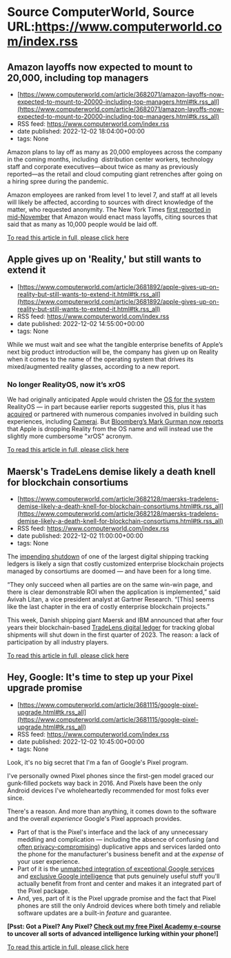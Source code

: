 # Source ComputerWorld, Source URL:https://www.computerworld.com/index.rss

## Amazon layoffs now expected to mount to 20,000, including top managers
 - [https://www.computerworld.com/article/3682071/amazon-layoffs-now-expected-to-mount-to-20000-including-top-managers.html#tk.rss_all](https://www.computerworld.com/article/3682071/amazon-layoffs-now-expected-to-mount-to-20000-including-top-managers.html#tk.rss_all)
 - RSS feed: https://www.computerworld.com/index.rss
 - date published: 2022-12-02 18:04:00+00:00
 - tags: None

<article>
	<section class="page">
<p>Amazon plans to lay off as many as 20,000 employees across the company in the coming months, including  distribution center workers, technology staff and corporate executives—about twice as many as previously reported—as the retail and cloud computing giant retrenches after going on a hiring spree during the pandemic.</p><p>Amazon employees are ranked from level 1 to level 7, and staff at all levels will likely be affected, according to sources with direct knowledge of the matter, who requested anonymity. The New York Times <a href="https://www.computerworld.com/article/3680068/amazon-to-layoff-10-000-employees-report.html">first reported in mid-November</a> that Amazon would enact mass layoffs, citing sources that said that as many as 10,000 people would be laid off.</p><p class="jumpTag"><a href="https://www.computerworld.com/article/3682071/amazon-layoffs-now-expected-to-mount-to-20000-including-top-managers.html#jump">To read this article in full, please click here</a></p></section></article>

## Apple gives up on 'Reality,' but still wants to extend it
 - [https://www.computerworld.com/article/3681892/apple-gives-up-on-reality-but-still-wants-to-extend-it.html#tk.rss_all](https://www.computerworld.com/article/3681892/apple-gives-up-on-reality-but-still-wants-to-extend-it.html#tk.rss_all)
 - RSS feed: https://www.computerworld.com/index.rss
 - date published: 2022-12-02 14:55:00+00:00
 - tags: None

<article>
	<section class="page">
<p>While we must wait and see what the tangible enterprise benefits of Apple’s next big product introduction will be, the company has given up on Reality when it comes to the name of the operating system that drives its mixed/augmented reality glasses, according to a new report. </p><h3 class="body"><strong>No longer RealityOS, now it’s xrOS</strong></h3>
<p>We had originally anticipated Apple would christen the <a href="https://www.applemust.com/apple-plans-an-ar-platform-to-deliver-next-gen-applications/" rel="noopener nofollow" target="_blank">OS for the system</a> RealityOS — in part because earlier reports suggested this, plus it has <a href="https://en.wikipedia.org/wiki/List_of_mergers_and_acquisitions_by_Apple" rel="noopener nofollow" target="_blank">acquired</a> or partnered with numerous companies involved in building such experiences, including <a href="https://appleinsider.com/articles/20/08/20/apple-secretly-acquired-a-camera-startup-and-has-already-used-its-ar-technology" rel="noopener nofollow" target="_blank">Camerai</a>. But <a href="https://www.bloomberg.com/news/articles/2022-12-01/apple-mixed-reality-headset-rivaling-meta-set-to-run-xros-operating-system?sref=10lNAhZ9" rel="nofollow noopener" target="_blank">Bloomberg’s Mark Gurman now reports</a> that Apple is dropping Reality from the OS name and will instead use the slightly more cumbersome "xrOS" acronym.</p><p class="jumpTag"><a href="https://www.computerworld.com/article/3681892/apple-gives-up-on-reality-but-still-wants-to-extend-it.html#jump">To read this article in full, please click here</a></p></section></article>

## Maersk's TradeLens demise likely a death knell for blockchain consortiums
 - [https://www.computerworld.com/article/3682128/maersks-tradelens-demise-likely-a-death-knell-for-blockchain-consortiums.html#tk.rss_all](https://www.computerworld.com/article/3682128/maersks-tradelens-demise-likely-a-death-knell-for-blockchain-consortiums.html#tk.rss_all)
 - RSS feed: https://www.computerworld.com/index.rss
 - date published: 2022-12-02 11:00:00+00:00
 - tags: None

<article>
	<section class="page">
<p>The <a href="https://www.computerworld.com/article/3681098/ibm-maersk-scuttle-blockchain-based-tradelens-supply-chain-platform.html">impending shutdown</a> of one of the largest digital shipping tracking ledgers is likely a sign that costly customized enterprise blockchain projects managed by consortiums are doomed — and have been for a long time.</p><p>“They only succeed when all parties are on the same win-win page, and there is clear demonstrable ROI when the application is implemented,” said Avivah Litan, a vice president analyst at Gartner Research. “[This] seems like the last chapter in the era of costly enterprise blockchain projects.”</p><p>This week, Danish shipping giant Maersk and IBM announced that after four years their blockchain-based <a href="https://www.tradelens.com/" rel="nofollow noopener" target="_blank">TradeLens digital ledger</a> for tracking global shipments will shut down in the first quarter of 2023. The reason: a lack of participation by all industry players.</p><p class="jumpTag"><a href="https://www.computerworld.com/article/3682128/maersks-tradelens-demise-likely-a-death-knell-for-blockchain-consortiums.html#jump">To read this article in full, please click here</a></p></section></article>

## Hey, Google: It's time to step up your Pixel upgrade promise
 - [https://www.computerworld.com/article/3681115/google-pixel-upgrade.html#tk.rss_all](https://www.computerworld.com/article/3681115/google-pixel-upgrade.html#tk.rss_all)
 - RSS feed: https://www.computerworld.com/index.rss
 - date published: 2022-12-02 10:45:00+00:00
 - tags: None

<article>
	<section class="page">
<p>Look, it's no big secret that I'm a fan of Google's Pixel program.</p><p>I've personally owned Pixel phones since the first-gen model graced our gunk-filled pockets way back in 2016. And Pixels have been the only Android devices I've wholeheartedly recommended for most folks ever since.</p><p>There's a reason. And more than anything, it comes down to the software and the overall <em>experience </em>Google's Pixel approach provides.</p><ul>
<li>Part of that is the Pixel's interface and the lack of any unnecessary meddling and complication — including the absence of confusing (and <a href="https://www.computerworld.com/article/3514999/samsung-selling-data.html">often privacy-compromising</a>) duplicative apps and services larded onto the phone for the manufacturer's business benefit and at the <em>expense </em>of your user experience.</li>
<li>Part of it is the <a href="https://www.computerworld.com/article/3649001/pixel-phone-assistant.html">unmatched integration of exceptional Google services</a> and <a href="https://www.computerworld.com/article/3614863/pixel-features-calling.html">exclusive Google intelligence</a> that puts genuinely useful stuff you'll actually benefit from front and center and makes it an integrated part of the Pixel package.</li>
<li>And, yes, part of it is the Pixel upgrade promise and the fact that Pixel phones are still the only Android devices where both timely and reliable software updates are a built-in <em>feature</em> and guarantee.</li>
</ul>
<p><strong>[Psst: Got a Pixel? Any Pixel? </strong><a href="https://www.androidintel.net/pixel-academy-ai/" rel="noopener nofollow" target="_blank"><strong>Check out my free Pixel Academy e-course</strong></a><strong> to uncover all sorts of advanced intelligence lurking within your phone!]</strong></p><p class="jumpTag"><a href="https://www.computerworld.com/article/3681115/google-pixel-upgrade.html#jump">To read this article in full, please click here</a></p></section></article>
